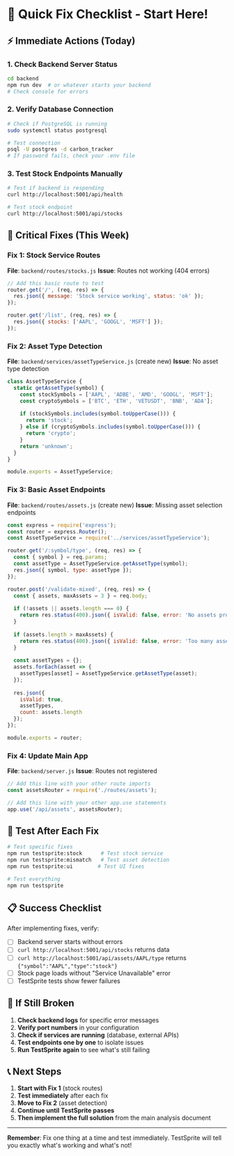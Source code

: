 # 🚀 Quick Fix Checklist - Start Here!

## ⚡ Immediate Actions (Today)

### 1. Check Backend Server Status
```bash
cd backend
npm run dev  # or whatever starts your backend
# Check console for errors
```

### 2. Verify Database Connection
```bash
# Check if PostgreSQL is running
sudo systemctl status postgresql

# Test connection
psql -U postgres -d carbon_tracker
# If password fails, check your .env file
```

### 3. Test Stock Endpoints Manually
```bash
# Test if backend is responding
curl http://localhost:5001/api/health

# Test stock endpoint
curl http://localhost:5001/api/stocks
```

## 🔧 Critical Fixes (This Week)

### Fix 1: Stock Service Routes
**File**: `backend/routes/stocks.js`
**Issue**: Routes not working (404 errors)

```javascript
// Add this basic route to test
router.get('/', (req, res) => {
  res.json({ message: 'Stock service working', status: 'ok' });
});

router.get('/list', (req, res) => {
  res.json({ stocks: ['AAPL', 'GOOGL', 'MSFT'] });
});
```

### Fix 2: Asset Type Detection
**File**: `backend/services/assetTypeService.js` (create new)
**Issue**: No asset type detection

```javascript
class AssetTypeService {
  static getAssetType(symbol) {
    const stockSymbols = ['AAPL', 'ADBE', 'AMD', 'GOOGL', 'MSFT'];
    const cryptoSymbols = ['BTC', 'ETH', 'VETUSDT', 'BNB', 'ADA'];
    
    if (stockSymbols.includes(symbol.toUpperCase())) {
      return 'stock';
    } else if (cryptoSymbols.includes(symbol.toUpperCase())) {
      return 'crypto';
    }
    return 'unknown';
  }
}

module.exports = AssetTypeService;
```

### Fix 3: Basic Asset Endpoints
**File**: `backend/routes/assets.js` (create new)
**Issue**: Missing asset selection endpoints

```javascript
const express = require('express');
const router = express.Router();
const AssetTypeService = require('../services/assetTypeService');

router.get('/:symbol/type', (req, res) => {
  const { symbol } = req.params;
  const assetType = AssetTypeService.getAssetType(symbol);
  res.json({ symbol, type: assetType });
});

router.post('/validate-mixed', (req, res) => {
  const { assets, maxAssets = 3 } = req.body;
  
  if (!assets || assets.length === 0) {
    return res.status(400).json({ isValid: false, error: 'No assets provided' });
  }
  
  if (assets.length > maxAssets) {
    return res.status(400).json({ isValid: false, error: 'Too many assets' });
  }
  
  const assetTypes = {};
  assets.forEach(asset => {
    assetTypes[asset] = AssetTypeService.getAssetType(asset);
  });
  
  res.json({ 
    isValid: true, 
    assetTypes,
    count: assets.length 
  });
});

module.exports = router;
```

### Fix 4: Update Main App
**File**: `backend/server.js`
**Issue**: Routes not registered

```javascript
// Add this line with your other route imports
const assetsRouter = require('./routes/assets');

// Add this line with your other app.use statements
app.use('/api/assets', assetsRouter);
```

## 🧪 Test After Each Fix

```bash
# Test specific fixes
npm run testsprite:stock      # Test stock service
npm run testsprite:mismatch   # Test asset detection
npm run testsprite:ui        # Test UI fixes

# Test everything
npm run testsprite
```

## 📋 Success Checklist

After implementing fixes, verify:

- [ ] Backend server starts without errors
- [ ] `curl http://localhost:5001/api/stocks` returns data
- [ ] `curl http://localhost:5001/api/assets/AAPL/type` returns `{"symbol":"AAPL","type":"stock"}`
- [ ] Stock page loads without "Service Unavailable" error
- [ ] TestSprite tests show fewer failures

## 🚨 If Still Broken

1. **Check backend logs** for specific error messages
2. **Verify port numbers** in your configuration
3. **Check if services are running** (database, external APIs)
4. **Test endpoints one by one** to isolate issues
5. **Run TestSprite again** to see what's still failing

## 📞 Next Steps

1. **Start with Fix 1** (stock routes)
2. **Test immediately** after each fix
3. **Move to Fix 2** (asset detection)
4. **Continue until TestSprite passes**
5. **Then implement the full solution** from the main analysis document

---

**Remember**: Fix one thing at a time and test immediately. TestSprite will tell you exactly what's working and what's not!
